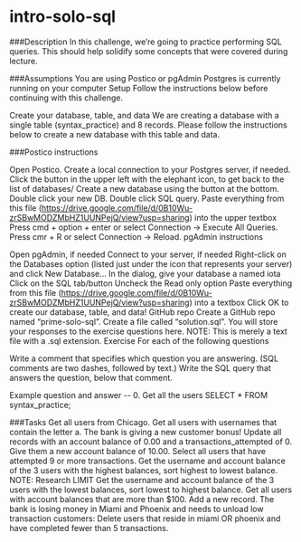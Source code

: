 # intro-solo-sql

###Description
In this challenge, we’re going to practice performing SQL queries. This should help solidify some concepts that were covered during lecture.

###Assumptions
You are using Postico or pgAdmin
Postgres is currently running on your computer
Setup
Follow the instructions below before continuing with this challenge.

Create your database, table, and data
We are creating a database with a single table (syntax_practice) and 8 records. Please follow the instructions below to create a new database with this table and data.

###Postico instructions

Open Postico.
Create a local connection to your Postgres server, if needed.
Click the button in the upper left with the elephant icon, to get back to the list of databases/
Create a new database using the button at the bottom.
Double click your new DB.
Double click SQL query.
Paste everything from this file (https://drive.google.com/file/d/0B10Wu-zrSBwMODZMbHZ1UUNPejQ/view?usp=sharing) into the upper textbox
Press cmd + option + enter or select Connection -> Execute All Queries.
Press cmr + R or select Connection -> Reload.
pgAdmin instructions

Open pgAdmin, if needed
Connect to your server, if needed
Right-click on the Databases option (listed just under the icon that represents your server) and click New Database…
In the dialog, give your database a named iota
Click on the SQL tab/button
Uncheck the Read only option
Paste everything from this file (https://drive.google.com/file/d/0B10Wu-zrSBwMODZMbHZ1UUNPejQ/view?usp=sharing) into a textbox
Click OK to create our database, table, and data!
GitHub repo
Create a GitHub repo named “prime-solo-sql”.
Create a file called “solution.sql”. You will store your responses to the exercise questions here. NOTE: This is merely a text file with a .sql extension.
Exercise
For each of the following questions

Write a comment that specifies which question you are answering. (SQL comments are two dashes, followed by text.)
Write the SQL query that answers the question, below that comment.

Example question and answer
-- 0. Get all the users
SELECT * FROM syntax_practice;

###Tasks
Get all users from Chicago.
Get all users with usernames that contain the letter a.
The bank is giving a new customer bonus! Update all records with an account balance of 0.00 and a transactions_attempted of 0. Give them a new account balance of 10.00.
Select all users that have attempted 9 or more transactions.
Get the username and account balance of the 3 users with the highest balances, sort highest to lowest balance. NOTE: Research LIMIT
Get the username and account balance of the 3 users with the lowest balances, sort lowest to highest balance.
Get all users with account balances that are more than $100.
Add a new record.
The bank is losing money in Miami and Phoenix and needs to unload low transaction customers: Delete users that reside in miami OR phoenix and have completed fewer than 5 transactions.
